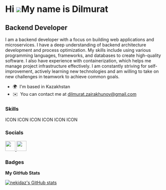 Hi ![](https://user-images.githubusercontent.com/18350557/176309783-0785949b-9127-417c-8b55-ab5a4333674e.gif)My name is Dilmurat
================================================================================================================================

Backend Developer
-----------------

I am a backend developer with a focus on building web applications and microservices. I have a deep understanding of backend architecture development and process optimization. My skills include using various programming languages, frameworks, and databases to create high-quality software. I also have experience with containerization, which helps me manage project infrastructure effectively. I am constantly striving for self-improvement, actively learning new technologies and am willing to take on new challenges in teamwork to achieve common goals.

* 🌍  I'm based in Kazakhstan
* ✉️  You can contact me at [dilmurat.zairakhunov@gmail.com](mailto:dilmurat.zairakhunov@gmail.com)

### Skills


<p align="left">
ICON ICON ICON ICON ICON ICON
</p>


### Socials

<p align="left"> <a href="https://www.github.com/nekidaz" target="_blank" rel="noreferrer"> <picture> <source media="(prefers-color-scheme: dark)" srcset="https://raw.githubusercontent.com/danielcranney/readme-generator/main/public/icons/socials/github-dark.svg" /> <source media="(prefers-color-scheme: light)" srcset="https://raw.githubusercontent.com/danielcranney/readme-generator/main/public/icons/socials/github.svg" /> <img src="https://raw.githubusercontent.com/danielcranney/readme-generator/main/public/icons/socials/github.svg" width="32" height="32" /> </picture> </a> <a href="https://www.linkedin.com/in/dilmurat-zairakhunov-918243273/" target="_blank" rel="noreferrer"> <picture> <source media="(prefers-color-scheme: dark)" srcset="undefined" /> <source media="(prefers-color-scheme: light)" srcset="https://raw.githubusercontent.com/danielcranney/readme-generator/main/public/icons/socials/linkedin.svg" /> <img src="https://raw.githubusercontent.com/danielcranney/readme-generator/main/public/icons/socials/linkedin.svg" width="32" height="32" /> </picture> </a></p>

### Badges

<b>My GitHub Stats</b>

<a href="http://www.github.com/nekidaz"><img src="https://github-readme-stats.vercel.app/api?username=nekidaz&show_icons=true&hide=&count_private=true&title_color=ffffff&text_color=ffffff&icon_color=0891b2&bg_color=000000&hide_border=true&show_icons=true" alt="nekidaz's GitHub stats" /></a>
